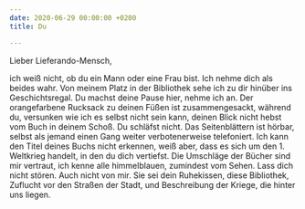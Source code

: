 ```yaml
---
date: 2020-06-29 00:00:00 +0200
title: Du

---
```

Lieber Lieferando-Mensch,

ich weiß nicht, ob du ein Mann oder eine Frau bist. Ich nehme dich als beides wahr. Von meinem Platz in der Bibliothek sehe ich zu dir hinüber ins Geschichtsregal. Du machst deine Pause hier, nehme ich an. Der orangefarbene Rucksack zu deinen Füßen ist zusammengesackt, während du, versunken wie ich es selbst nicht sein kann, deinen Blick nicht hebst vom Buch in deinem Schoß. Du schläfst nicht. Das Seitenblättern ist hörbar, selbst als jemand einen Gang weiter verbotenerweise telefoniert. Ich kann den Titel deines Buchs nicht erkennen, weiß aber, dass es sich um den 1. Weltkrieg handelt, in den du dich vertiefst. Die Umschläge der Bücher sind mir vertraut, ich kenne alle himmelblauen, zumindest vom Sehen. Lass dich nicht stören. Auch nicht von mir. Sie sei dein Ruhekissen, diese Bibliothek, Zuflucht vor den Straßen der Stadt, und Beschreibung der Kriege, die hinter uns liegen.